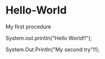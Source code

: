 # Hello-World
My first procedure

System.out.println("Hello World!!");

System.Out.Println("My second try"!!);
